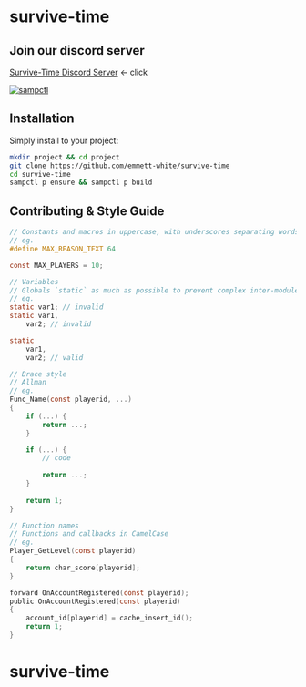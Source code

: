 # survive-time
## Join our discord server
[Survive-Time Discord Server](https://discord.gg/3vux22UJG5) <- click

[![sampctl](https://img.shields.io/badge/sampctl-survive--time-2f2f2f.svg?style=for-the-badge)](https://github.com/emmett-white/survive-time)

<!--
Short description of your library, why it's useful, some examples, pictures or
videos. Link to your forum release thread too.

Remember: You can use "forumfmt" to convert this readme to forum BBCode!

What the sections below should be used for:

`## Installation`: Leave this section un-edited unless you have some specific
additional installation procedure.

`## Testing`: Whether your library is tested with a simple `main()` and `print`,
unit-tested, or demonstrated via prompting the player to connect, you should
include some basic information for users to try out your code in some way.

And finally, maintaining your version number`:

* Follow [Semantic Versioning](https://semver.org/)
* When you release a new version, update `VERSION` and `git tag` it
* Versioning is important for sampctl to use the version control features

Happy Pawning!
-->

## Installation

Simply install to your project:

```bash
mkdir project && cd project
git clone https://github.com/emmett-white/survive-time
cd survive-time
sampctl p ensure && sampctl p build
```

## Contributing & Style Guide
```c
// Constants and macros in uppercase, with underscores separating words.
// eg.
#define MAX_REASON_TEXT 64

const MAX_PLAYERS = 10;

// Variables
// Globals `static` as much as possible to prevent complex inter-module dependencies.
// eg.
static var1; // invalid
static var1,
    var2; // invalid

static
    var1,
    var2; // valid

// Brace style
// Allman
// eg.
Func_Name(const playerid, ...)
{
    if (...) {
        return ...;
    }

    if (...) {
        // code
        
        return ...;
    }
    
    return 1;
}

// Function names
// Functions and callbacks in CamelCase
// eg.
Player_GetLevel(const playerid)
{
    return char_score[playerid];
}

forward OnAccountRegistered(const playerid);
public OnAccountRegistered(const playerid)
{
    account_id[playerid] = cache_insert_id();
    return 1;
}
```

# survive-time
